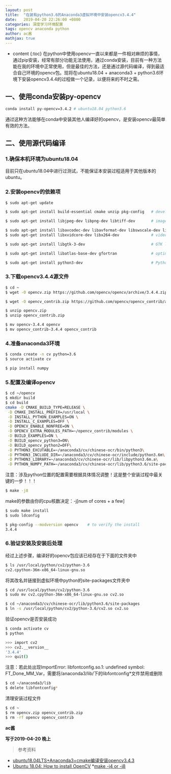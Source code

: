 ```yaml
---
layout: post
title:  "在装有python3.6的Anaconda3虚拟环境中安装opencv3.4.4"
date:   2019-04-20 22:26:00 +0800
categories: 深度学习环境配置
tags: opencv anaconda python
author: ac酱
mathjax: true
---
```


* content
{:toc}
在python中使用opencv一直以来都是一件相对麻烦的事情，通过pip安装，经常有部分功能无法使用，通过conda安装，目前有一种方法能在我的环境中正常使用，但是最佳的方法，还是通过源代码编译，得到最适合自己环境的opencv包。现将在ubuntu18.04 + anaconda3 + python3.6环境下安装opencv3.4.4的过程做一个记录，以便将来的不时之需。



## 一、使用conda安装py-opencv
```bash
conda install py-opencv=3.4.2 # ubuntu18.04 python3.6
```
通过这种方法能够在conda中安装其他人编译好的opencv，是安装opencv最简单有效的方法。
## 二、使用源代码编译
### 1.确保本机环境为ubuntu18.04
目前只在ubuntu18.04中进行过测试，不能保证本安装过程适用于其他版本的ubuntu。
### 2.安装opencv的依赖项
```bash
$ sudo apt-get update

$ sudo apt-get install build-essential cmake unzip pkg-config   # developer tools

$ sudo apt-get install libjpeg-dev libpng-dev libtiff-dev       # image I/O packages

$ sudo apt-get install libavcodec-dev libavformat-dev libswscale-dev libv4l-dev
$ sudo apt-get install libxvidcore-dev libx264-dev              # video I/O packages

$ sudo apt-get install libgtk-3-dev                             # GTK library

$ sudo apt-get install libatlas-base-dev gfortran               # optimize various OpenCV functions 

$ sudo apt-get install python3-dev                              # Python 3 headers and libraries
```
### 3.下载opencv3.4.4源文件
```bash
$ cd ~
$ wget -O opencv.zip https://github.com/opencv/opencv/archive/3.4.4.zip # opencv

$ wget -O opencv_contrib.zip https://github.com/opencv/opencv_contrib/archive/3.4.4.zip # opencv_contrib

$ unzip opencv.zip
$ unzip opencv_contrib.zip

$ mv opencv-3.4.4 opencv
$ mv opencv_contrib-3.4.4 opencv_contrib
```

### 4.准备anaconda3环境
```bash
$ conda create -n cv python=3.6
$ source activate cv

$ pip install numpy
```

### 5.配置及编译opencv
```bash
$ cd ~/opencv
$ mkdir build
$ cd build
cmake -D CMAKE_BUILD_TYPE=RELEASE \
 -D CMAKE_INSTALL_PREFIX=/usr/local \
 -D INSTALL_PYTHON_EXAMPLES=ON \
 -D INSTALL_C_EXAMPLES=OFF \
 -D OPENCV_ENABLE_NONFREE=ON \
 -D OPENCV_EXTRA_MODULES_PATH=~/opencv_contrib/modules \
 -D BUILD_EXAMPLES=ON \
 -D BUILD_opencv_python3=ON\
 -D BUILD_opencv_python2=OFF\
 -D PYTHON3_EXCUTABLE=~/anaconda3/cv/chinese-ocr/bin/python3\
 -D PYTHON3_INCLUDE_DIR=~/anaconda3/cv/chinese-ocr/include/python3.6m\
 -D PYTHON3_LIBRARY=~/anaconda3/cv/chinese-ocr/lib/libpython3.6m.a\
 -D PYTHON_NUMPY_PATH=~/anaconda3/cv/chinese-ocr/lib/python3.6/site-packages ..
```
注意：涉及python位置的配置需要根据具体情况调整！这是整个安装过程中最关键的一步！！！

```bash
$ make -j8
```
make的参数由你的cpu核数决定：-j[num of cores + a few]

```bash	
$ sudo make install
$ sudo ldconfig

$ pkg-config --modversion opencv    # to verify the install
3.4.4
```
### 6.验证安装及安装后处理
经过上述步骤，编译好的opencv包应该已经存在于下面的文件夹中
```bash
$ ls /usr/local/python/cv2/python-3.6
cv2.cpython-36m-x86_64-linux-gnu.so
```
将其改名并链接到虚拟环境中python的site-packages文件夹中
```bash
$ cd /usr/local/python/cv2/python-3.6
$ sudo mv cv2.cpython-36m-x86_64-linux-gnu.so cv2.so

$ cd ~/anaconda3/cv/chinese-ocr/lib/python3.6/site-packages
$ ln -s /usr/local/python/cv2/python-3.6/cv2.so cv2.so
```
验证opencv是否安装成功
```bash
$ conda activate cv
$ python

>>> import cv2
>>> cv2.__version__
'3.4.4'
>>> quit()
```
注意：若此处出现ImportError: libfontconfig.so.1: undefined symbol: FT_Done_MM_Var，需要将/anaconda3/lib/下的libfontconfig*文件禁用或删除
```bash
$ cd ~/anaconda3/lib
$ delete libfontconfig*
```

清理安装过程文件
```bash
$ cd ~
$ rm opencv.zip opencv_contrib.zip
$ rm -rf opencv opencv_contrib
```


**ac酱**

**写于2019-04-20 晚上**

> 参考资料
* [ubuntu18.04LTS+Anaconda3+cmake编译安装opencv3.4.3](https://www.jianshu.com/p/6478b318cd8f)
* [Ubuntu 18.04: How to install OpenCV](https://www.pyimagesearch.com/2018/05/28/ubuntu-18-04-how-to-install-opencv/)
*[make -j4 or -j8](https://stackoverflow.com/questions/15289250/make-j4-or-j8)